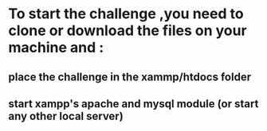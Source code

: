 # To start the challenge ,you need to clone or download the files on your machine and :

## place the challenge in the xammp/htdocs folder
## start xampp's apache and mysql module (or start any other local server)